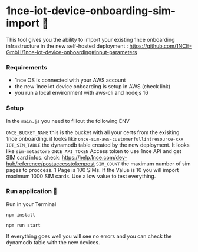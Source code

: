 # 1nce-iot-device-onboarding-sim-import 📡

This tool gives you the ability to import your existing 1nce onboarding infrastructure in the new self-hosted deployment : https://github.com/1NCE-GmbH/1nce-iot-device-onboarding#input-parameters

### Requirements

- 1nce OS is connected with your AWS account
- the new 1nce iot device onboarding is setup in AWS (check link)
- you run a local environment with aws-cli and nodejs 16

### Setup

In the `main.js` you need to fillout the following ENV

`ONCE_BUCKET_NAME` this is the bucket with all your certs from the exisiting 1nce onboarding. it looks like `once-sim-aws-customerfullintresource-xxx`
`IOT_SIM_TABLE` the dynamodb table created by the new deployment. It looks like `sim-metastore`
`ONCE_API_TOKEN` Access token to use 1nce API and get SIM card infos. check: https://help.1nce.com/dev-hub/reference/postaccesstokenpost
`SIM_COUNT` the maximum number of sim pages to proccess. 1 Page is 100 SIMs. If the Value is 10 you will import maximum 1000 SIM cards. Use a low value to test everything.

### Run application 🚀

Run in your Terminal

`npm install`

`npm run start`

If everything goes well you will see no errors and you can check the dynamodb table with the new devices. 
